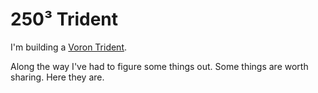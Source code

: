 # 250³ Trident

I'm building a [Voron Trident](https://vorondesign.com/voron_trident).

Along the way I've had to figure some things out. Some things are worth sharing. Here they are.
